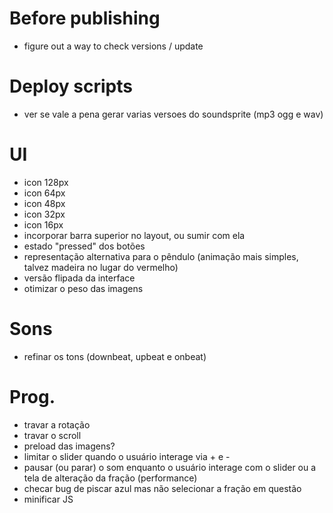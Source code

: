 
Before publishing
=================

- figure out a way to check versions / update

Deploy scripts
==============

- ver se vale a pena gerar varias versoes do soundsprite (mp3 ogg e wav)


UI
===

- icon 128px
- icon 64px
- icon 48px
- icon 32px
- icon 16px
- incorporar barra superior no layout, ou sumir com ela
- estado "pressed" dos botões
- representação alternativa para o pêndulo (animação mais simples, talvez madeira no lugar do vermelho)
- versão flipada da interface
- otimizar o peso das imagens


Sons
====

- refinar os tons (downbeat, upbeat e onbeat)


Prog.
=====

- travar a rotação
- travar o scroll
- preload das imagens?
- limitar o slider quando o usuário interage via + e -
- pausar (ou parar) o som enquanto o usuário interage com o slider ou a tela de alteração da fração (performance)
- checar bug de piscar azul mas não selecionar a fração em questão
- minificar JS